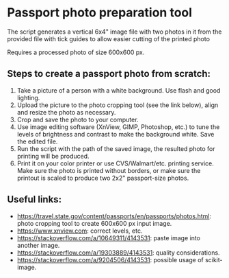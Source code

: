 # Passport photo preparation tool

The script generates a vertical 6x4" image file with two photos in it from the provided file with tick guides to allow easier cutting of the printed photo

Requires a processed photo of size 600x600 px.


## Steps to create a passport photo from scratch:
1. Take a picture of a person with a white background. Use flash and good lighting.
2. Upload the picture to the photo cropping tool (see the link below), align and resize the photo as necessary.
3. Crop and save the photo to your computer.
4. Use image editing software (XnView, GIMP, Photoshop, etc.) to tune the levels of brightness and contrast to make the background white. Save the edited file.
5. Run the script with the path of the saved image, the resulted photo for printing will be produced.
6. Print it on your color printer or use CVS/Walmart/etc. printing service. Make sure the photo is printed without borders, or make sure the printout is scaled to produce two 2x2" passport-size photos.


## Useful links:
- https://travel.state.gov/content/passports/en/passports/photos.html: photo cropping tool to create 600x600 px input image.
- https://www.xnview.com: correct levels, etc.
- https://stackoverflow.com/a/10649311/4143531: paste image into another image.
- https://stackoverflow.com/a/19303889/4143531: quality considerations.
- https://stackoverflow.com/a/9204506/4143531: possible usage of scikit-image.
